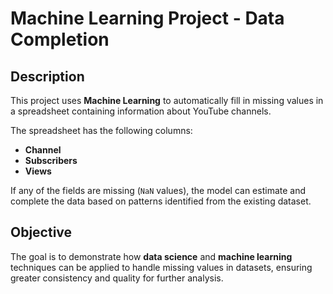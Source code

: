 #  Machine Learning Project - Data Completion  

##  Description  

This project uses **Machine Learning** to automatically fill in missing values in a spreadsheet containing information about YouTube channels.  

The spreadsheet has the following columns:  
- **Channel**  
- **Subscribers** 
- **Views**   

If any of the fields are missing (`NaN` values), the model can estimate and complete the data based on patterns identified from the existing dataset.  

##  Objective  

The goal is to demonstrate how **data science** and **machine learning** techniques can be applied to handle missing values in datasets, ensuring greater consistency and quality for further analysis.  
